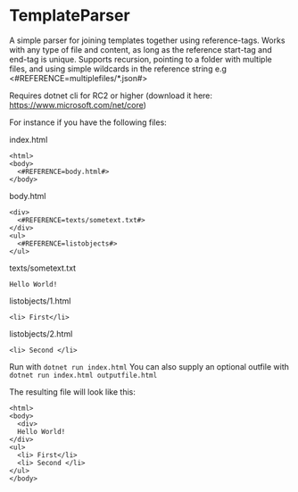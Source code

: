 # TemplateParser

A simple parser for joining templates together using reference-tags. Works with any type of file and content,
as long as the reference start-tag and end-tag is unique. 
Supports recursion, pointing to a folder with multiple files, and using simple wildcards in the reference string e.g <#REFERENCE=multiplefiles/*.json#>

Requires dotnet cli for RC2 or higher (download it here: https://www.microsoft.com/net/core)

For instance if you have the following files:

index.html
```
<html>
<body>
  <#REFERENCE=body.html#>
</body>
```
body.html
```
<div>
  <#REFERENCE=texts/sometext.txt#>
</div>
<ul>
  <#REFERENCE=listobjects#>
</ul>
```

texts/sometext.txt
```
Hello World!
```

listobjects/1.html
```
<li> First</li>
```

listobjects/2.html
```
<li> Second </li>
```

Run with `dotnet run index.html`
You can also supply an optional outfile with `dotnet run index.html outputfile.html`

The resulting file will look like this:

```
<html>
<body>
  <div>
  Hello World!
</div>
<ul>
  <li> First</li>
  <li> Second </li>
</ul>
</body>
```
